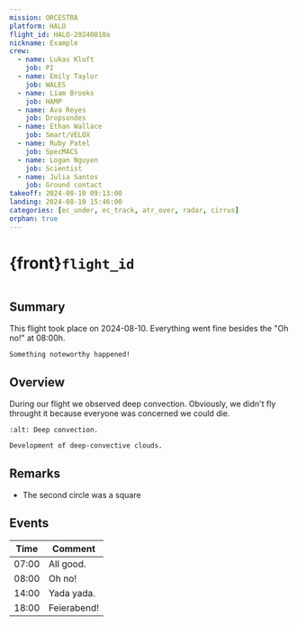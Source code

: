 ```yaml
---
mission: ORCESTRA
platform: HALO
flight_id: HALO-20240810a
nickname: Example
crew:
  - name: Lukas Kluft
    job: PI
  - name: Emily Taylor
    job: WALES
  - name: Liam Brooks
    job: HAMP
  - name: Ava Reyes
    job: Dropsondes
  - name: Ethan Wallace
    job: Smart/VELOX
  - name: Ruby Patel
    job: SpecMACS
  - name: Logan Nguyen
    job: Scientist
  - name: Julia Santos
    job: Ground contact
takeoff: 2024-08-10 09:13:00
landing: 2024-08-10 15:46:00
categories: [ec_under, ec_track, atr_over, radar, cirrus]
orphan: true
---
```


# {front}`flight_id`

```{badges}
```

## Summary

This flight took place on 2024-08-10.  Everything went fine besides the "Oh no!" at 08:00h.

```{note}
Something noteworthy happened!
```

## Overview

During our flight we observed deep convection. Obviously, we didn't fly throught it because everyone was concerned we could die.

```{figure} https://i.giphy.com/media/v1.Y2lkPTc5MGI3NjExOWl2Zzh3ZWxnY3J2ZTVramlkMDMxdjdvcnoxOXloaXF0NHdjcDIzaCZlcD12MV9pbnRlcm5hbF9naWZfYnlfaWQmY3Q9Zw/3o6EhOYMhOTANYgHMk/giphy.gif
:alt: Deep convection.

Development of deep-convective clouds.
```

## Remarks

* The second circle was a square

## Events

Time | Comment
--- | ---
07:00 | All good.
08:00 | Oh no!
14:00 | Yada yada.
18:00 | Feierabend!
